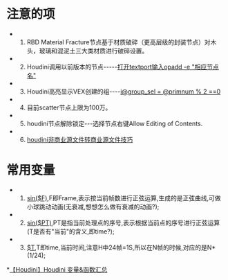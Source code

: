 # 注意的项

* 1. RBD Material Fracture节点基于材质破碎（更高层级的封装节点）对木头，玻璃和混泥土三大类材质进行破碎设置。

* 2. Houdini调用以前版本的节点-----[打开textport输入opadd -e "相应节点名"](https://blog.csdn.net/A13155283231/article/details/89151158)

* 3. Houdini高亮显示VEX创建的组----[i@group_sel = @primnum % 2 ==0](http://blog.sina.com.cn/s/blog_b11f872e0102xbr7.html)

* 4. 目前scatter节点上限为100万。

* 5. houdini节点解除锁定---选择节点右键Allow Editing of Contents.

* 6. [houdini非商业源文件转商业源文件技巧](https://mp.weixin.qq.com/s/c_9SKm_hmLpBLt95uZXxEA)


# 常用变量

* 1. [sin($F)](),F即Frame,表示按当前帧数进行正弦运算,生成的是正弦曲线,可做小球跳动动画(无衰减,想想怎么做有衰减的动画?);

* 2. [sin($PT)](),PT是指当前处理点的序号,表示根据当前点的序号进行正弦运算(T是否有"当前"的含义,即time?);

* 3. [$T](),T即time,当前时间,注意H中24帧=1S,所以在N帧的时候,对应的是N*(1/24);

*[【Houdini】Houdini 变量&函数汇总](https://www.newvfx.com/forums/topic/33239)
